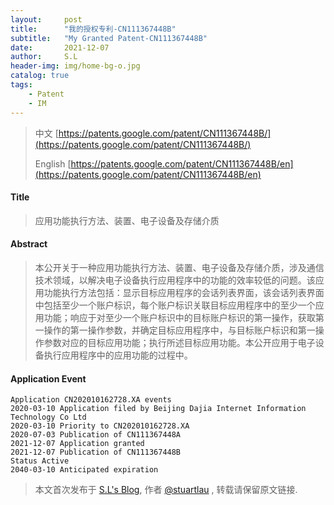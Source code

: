 ```yaml
---
layout:     post
title:      "我的授权专利-CN111367448B"
subtitle:   "My Granted Patent-CN111367448B"
date:       2021-12-07
author:     S.L
header-img: img/home-bg-o.jpg
catalog: true
tags:
    - Patent
    - IM
---
```

> 中文 [https://patents.google.com/patent/CN111367448B/](https://patents.google.com/patent/CN111367448B/)
>
> English [https://patents.google.com/patent/CN111367448B/en](https://patents.google.com/patent/CN111367448B/en)

#### Title
> 应用功能执行方法、装置、电子设备及存储介质






#### Abstract
> 本公开关于一种应用功能执行方法、装置、电子设备及存储介质，涉及通信技术领域，以解决电子设备执行应用程序中的功能的效率较低的问题。该应用功能执行方法包括：显示目标应用程序的会话列表界面，该会话列表界面中包括至少一个账户标识，每个账户标识关联目标应用程序中的至少一个应用功能；响应于对至少一个账户标识中的目标账户标识的第一操作，获取第一操作的第一操作参数，并确定目标应用程序中，与目标账户标识和第一操作参数对应的目标应用功能；执行所述目标应用功能。本公开应用于电子设备执行应用程序中的应用功能的过程中。






#### Application Event
```
Application CN202010162728.XA events 
2020-03-10 Application filed by Beijing Dajia Internet Information Technology Co Ltd
2020-03-10 Priority to CN202010162728.XA
2020-07-03 Publication of CN111367448A
2021-12-07 Application granted
2021-12-07 Publication of CN111367448B
Status Active
2040-03-10 Anticipated expiration
```
> 本文首次发布于 [S.L's Blog](http://elsef.com), 作者 [@stuartlau](http://github.com/stuartlau) ,
转载请保留原文链接.
